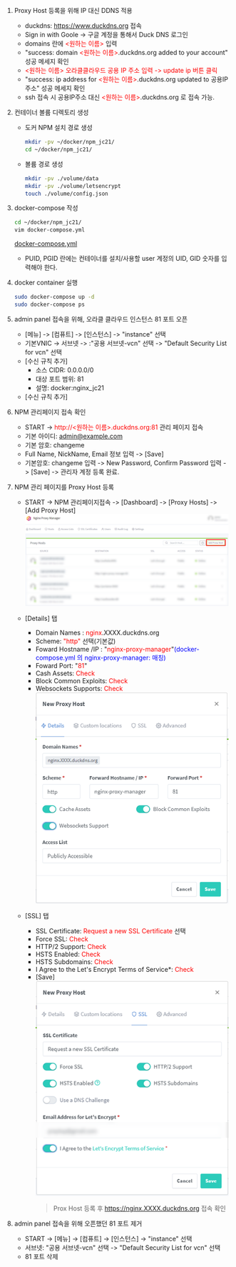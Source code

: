 1. Proxy Host 등록을 위해 IP 대신 DDNS 적용
   - duckdns: <https://www.duckdns.org> 접속
   - Sign in with Goole -> 구글 계정을 통해서 Duck DNS 로그인
   - domains 란에 <span style="color: red"><원하는 이름></span> 입력
   - "success: domain <span style="color: red"><원하는 이름></span>.duckdns.org added to your account" 성공 메세지 확인
   - <span style="color: red"><원하는 이름> 오라클클라우드 공용 IP 주소 입력 -> update ip 버튼 클릭
   - "success: ip address for <span style="color: red"><원하는 이름></span>.duckdns.org updated to 공용IP주소" 성공 메세지 확인
   - ssh 접속 시 공용IP주소 대신 <span style="color: red"><원하는 이름></span>.duckdns.org 로 접속 가능.
2. 컨테이너 볼륨 디렉토리 생성
   - 도커 NPM 설치 경로 생성
     ```bash
     mkdir -pv ~/docker/npm_jc21/
     cd ~/docker/npm_jc21/
     ```
   - 볼륨 경로 생성
     ```bash
     mkdir -pv ./volume/data
     mkdir -pv ./volume/letsencrypt
     touch ./volume/config.json
     ```
3. docker-compose 작성

   ```bash
   cd ~/docker/npm_jc21/
   vim docker-compose.yml
   ```

   [docker-compose.yml](/docker/npm_jc21/docker-compose.yml)

   - PUID, PGID 란에는 컨테이너를 설치/사용할 user 계정의 UID, GID 숫자를 입력해야 한다.

4. docker container 실행
   ```bash
   sudo docker-compose up -d
   sudo docker-compose ps
   ```
5. admin panel 접속을 위해, 오라클 클라우드 인스턴스 81 포트 오픈
   - [메뉴] -> [컴퓨트] -> [인스턴스] -> "instance" 선택
   - 기본VNIC -> 서브넷 -> :"공용 서브넷-vcn" 선택 -> "Default Security List for vcn" 선택
   - [수신 규칙 추가]
     - 소스 CIDR: 0.0.0.0/0
     - 대상 포트 범위: 81
     - 설명: docker:nginx_jc21
   - [수신 규칙 추가]
6. NPM 관리페이지 접속 확인
   - START -> <span style="color: red">http://<원하는 이름>.duckdns.org:81</span> 관리 페이지 접속
   - 기본 아이디: admin@example.com
   - 기본 암호: changeme
   - Full Name, NickName, Email 정보 입력 -> [Save]
   - 기본암호: changeme 입력 -> New Password, Confirm Password 입력 -> [Save] -> 관리자 계정 등록 완료.
7. NPM 관리 페이지를 Proxy Host 등록

   - START -> NPM 관리페이지접속 -> [Dashboard] -> [Proxy Hosts] -> [Add Proxy Host]
     ![7.1](./images/2023-03-21-13-17-07.png)
   - [Details] 탭

     - Domain Names : <span style="color: red">nginx</span>.XXXX.duckdns.org
     - Scheme: <span style="color: red">"http"</span> 선택(기본값)
     - Foward Hostname /IP : "<span style="color: red">nginx-proxy-manager</span>"<span style="color: blue">(docker-compose.yml 의 nginx-proxy-manager: 매칭)</span>
     - Foward Port: "<span style="color: red">81</span>"
     - Cash Assets: <span style="color: red">Check</span>
     - Block Common Exploits: <span style="color: red">Check</span>
     - Websockets Supports: <span style="color: red">Check</span><br>
       ![7.2](./images/2023-03-21-13-27-16.png)

   - [SSL] 탭
     - SSL Certificate: <span style="color: red">Request a new SSL Certificate</span> 선택
     - Force SSL: <span style="color: red">Check</span>
     - HTTP/2 Support: <span style="color: red">Check</span>
     - HSTS Enabled: <span style="color: red">Check</span>
     - HSTS Subdomains: <span style="color: red">Check</span>
     - I Agree to the Let's Encrypt Terms of Service\*: <span style="color: red">Check</span>
     - [Save]<br>
       ![7.3](./images/2023-03-21-13-32-15.png)
       <br>
       > Prox Host 등록 후 https://nginx.XXXX.duckdns.org 접속 확인

8. admin panel 접속을 위해 오픈했던 81 포트 제거
   - START -> [메뉴] -> [컴퓨트] -> [인스턴스] -> "instance" 선택
   - 서브넷: "공용 서브넷-vcn" 선택 -> "Default Security List for vcn" 선택
   - 81 포트 삭제
